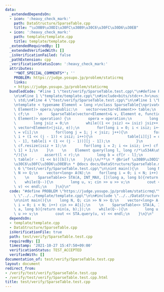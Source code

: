 ```yaml
---
data:
  _extendedDependsOn:
  - icon: ':heavy_check_mark:'
    path: DataStructure/SparseTable.cpp
    title: "\u30B9\u30D1\u30FC\u30B9\u30C6\u30FC\u30D6\u30EB"
  - icon: ':heavy_check_mark:'
    path: template/template.cpp
    title: template/template.cpp
  _extendedRequiredBy: []
  _extendedVerifiedWith: []
  _isVerificationFailed: false
  _pathExtension: cpp
  _verificationStatusIcon: ':heavy_check_mark:'
  attributes:
    '*NOT_SPECIAL_COMMENTS*': ''
    PROBLEM: https://judge.yosupo.jp/problem/staticrmq
    links:
    - https://judge.yosupo.jp/problem/staticrmq
  bundledCode: "#line 1 \"test/verify/SparseTable.test.cpp\"\n#define PROBLEM \"https://judge.yosupo.jp/problem/staticrmq\"\
    \n\n#line 1 \"template/template.cpp\"\n#include<bits/stdc++.h>\nusing namespace\
    \ std;\n#line 4 \"test/verify/SparseTable.test.cpp\"\n\n#line 1 \"DataStructure/SparseTable.cpp\"\
    \ntemplate < typename Element = long >\nclass SparseTable{\nprivate:\n    function<Element(Element,\
    \ Element)> opera;\npublic:\n    vector<vector<Element>> table;\n    vector<long>\
    \ cf;\n    \n    SparseTable(vector<Element>& v, Element e, function<Element(Element,\
    \ Element)> operation) {\n        opera = operation;\n        long isiz = v.size();\n\
    \        long jsiz = 0;\n        while((1 << jsiz) <= isiz) jsiz++;\n        table.resize(isiz,\
    \ vector<Element>(jsiz, e));\n        for(long i = 0; i < isiz; i++)table[i][0]\
    \ = v[i];\n        for(long j = 1; j < jsiz; j++){\n            for(long i = 0;\
    \ i + (1 << (j - 1)) < isiz; i++){\n                table[i][j] = opera(table[i][j\
    \ - 1], table[i + (1 << (j - 1))][j - 1]);\n            }\n        }\n       \
    \ cf.resize(isiz + 1);\n        for(long i = 2; i <= isiz; i++) cf[i] = cf[i >>\
    \ 1] + 1;\n    }\n    \n    Element query(long l, long r/*\u534A\u958B\u533A\u9593\
    */){\n        assert(l < r);\n        long b = cf[r - l];\n        return opera(table[l][b],\
    \ table[r - (1 << b)][b]);\n    }\n};\n/**\n * @brief \u30B9\u30D1\u30FC\u30B9\
    \u30C6\u30FC\u30D6\u30EB\n * @docs docs/DataStructure/SparseTable.md\n */\n#line\
    \ 6 \"test/verify/SparseTable.test.cpp\"\n\nint main(){\n    long N, Q; cin >>\
    \ N >> Q;\n    vector<long> A(N);\n    for(long i = 0; i < N; i++) cin >> A[i];\n\
    \    \n    SparseTable<> STA(A, INT_MAX, [](long a, long b){return min(a, b);});\n\
    \    while(Q--){\n        long u, v; cin >> u >> v;\n        cout << STA.query(u,\
    \ v) << endl;\n    }\n}\n"
  code: "#define PROBLEM \"https://judge.yosupo.jp/problem/staticrmq\"\n\n#include\
    \ \"../../template/template.cpp\"\n\n#include \"../../DataStructure/SparseTable.cpp\"\
    \n\nint main(){\n    long N, Q; cin >> N >> Q;\n    vector<long> A(N);\n    for(long\
    \ i = 0; i < N; i++) cin >> A[i];\n    \n    SparseTable<> STA(A, INT_MAX, [](long\
    \ a, long b){return min(a, b);});\n    while(Q--){\n        long u, v; cin >>\
    \ u >> v;\n        cout << STA.query(u, v) << endl;\n    }\n}\n"
  dependsOn:
  - template/template.cpp
  - DataStructure/SparseTable.cpp
  isVerificationFile: true
  path: test/verify/SparseTable.test.cpp
  requiredBy: []
  timestamp: '2021-10-27 15:47:50+09:00'
  verificationStatus: TEST_ACCEPTED
  verifiedWith: []
documentation_of: test/verify/SparseTable.test.cpp
layout: document
redirect_from:
- /verify/test/verify/SparseTable.test.cpp
- /verify/test/verify/SparseTable.test.cpp.html
title: test/verify/SparseTable.test.cpp
---
```


